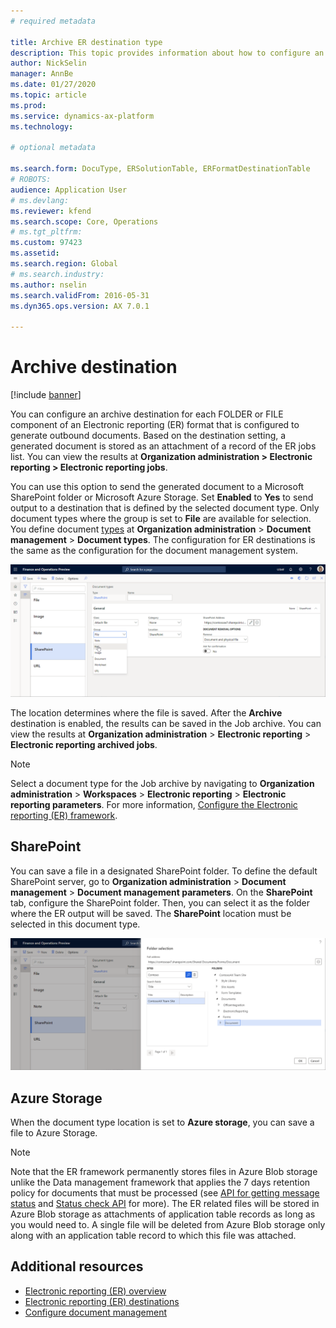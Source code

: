```yaml
---
# required metadata

title: Archive ER destination type
description: This topic provides information about how to configure an archive destination for each FOLDER or FILE component of an Electronic reporting (ER) format that is configured to generate outbound documents.
author: NickSelin
manager: AnnBe
ms.date: 01/27/2020
ms.topic: article
ms.prod: 
ms.service: dynamics-ax-platform
ms.technology: 

# optional metadata

ms.search.form: DocuType, ERSolutionTable, ERFormatDestinationTable
# ROBOTS: 
audience: Application User
# ms.devlang: 
ms.reviewer: kfend
ms.search.scope: Core, Operations
# ms.tgt_pltfrm: 
ms.custom: 97423
ms.assetid: 
ms.search.region: Global
# ms.search.industry: 
ms.author: nselin
ms.search.validFrom: 2016-05-31
ms.dyn365.ops.version: AX 7.0.1

---
```


# Archive destination

[!include [banner](../includes/banner.md)]

You can configure an archive destination for each FOLDER or FILE component of an Electronic reporting (ER) format that is configured to generate outbound documents. Based on the destination setting, a generated document is stored as an attachment of a record of the ER jobs list. You can view the results at **Organization administration \> Electronic reporting \> Electronic reporting jobs**.

You can use this option to send the generated document to a Microsoft SharePoint folder or Microsoft Azure Storage. Set **Enabled** to **Yes** to send output to a destination that is defined by the selected document type. Only document types where the group is set to **File** are available for selection. You define document [types](https://docs.microsoft.com/dynamics365/fin-ops-core/fin-ops/organization-administration/configure-document-management#configure-document-types) at **Organization administration** \> **Document management** \> **Document types**. The configuration for ER destinations is the same as the configuration for the document management system.

[![Document types page](./media/ER_Destinations-SharePointDocuType.png)](./media/ER_Destinations-SharePointDocuType.png)

The location determines where the file is saved. After the **Archive** destination is enabled, the results can be saved in the Job archive. You can view the results at **Organization administration** \> **Electronic reporting** \> **Electronic reporting archived jobs**.

> [!NOTE]
> Select a document type for the Job archive by navigating to **Organization administration** \> **Workspaces** \> **Electronic reporting** \> **Electronic reporting parameters**. For more information, [Configure the Electronic reporting (ER) framework](electronic-reporting-er-configure-parameters.md#prerequisites-for-er-setup).

## SharePoint

You can save a file in a designated SharePoint folder. To define the default SharePoint server, go to **Organization administration** \> **Document management** \> **Document management parameters**. On the **SharePoint** tab, configure the SharePoint folder. Then, you can select it as the folder where the ER output will be saved. The **SharePoint** location must be selected in this document type.

[![Selecting a SharePoint folder](./media/ER_Destinations-SharePointDocuTypeLocation.png)](./media/ER_Destinations-SharePointDocuTypeLocation.png)

## Azure Storage

When the document type location is set to **Azure storage**, you can save a file to Azure Storage.

> [!NOTE] 
> Note that the ER framework permanently stores files in Azure Blob storage unlike the Data management framework that applies the 7 days retention policy for documents that must be processed (see [API for getting message status](https://docs.microsoft.com/dynamics365/fin-ops-core/dev-itpro/data-entities/recurring-integrations#api-for-getting-message-status) and [Status check API](https://docs.microsoft.com/dynamics365/fin-ops-core/dev-itpro/data-entities/data-management-api#status-check-api) for more). The ER related files will be stored in Azure Blob storage as attachments of application table records as long as you would need to. A single file will be deleted from Azure Blob storage only along with an application table record to which this file was attached.

## Additional resources

- [Electronic reporting (ER) overview](general-electronic-reporting.md)
- [Electronic reporting (ER) destinations](electronic-reporting-destinations.md)
- [Configure document management](../../fin-ops/organization-administration/configure-document-management.md)
